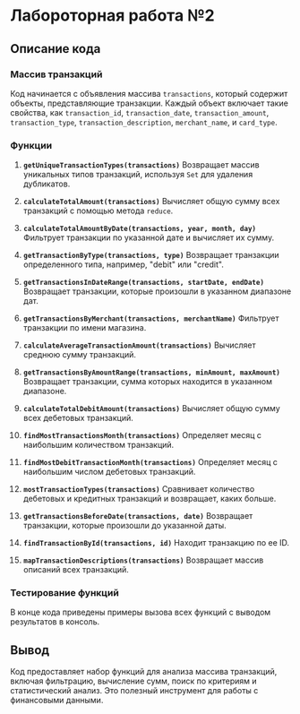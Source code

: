 # Лабороторная работа №2

## Описание кода

### Массив транзакций
Код начинается с объявления массива `transactions`, который содержит объекты, представляющие транзакции. Каждый объект включает такие свойства, как `transaction_id`, `transaction_date`, `transaction_amount`, `transaction_type`, `transaction_description`, `merchant_name`, и `card_type`.

### Функции

1. **`getUniqueTransactionTypes(transactions)`**
    Возвращает массив уникальных типов транзакций, используя `Set` для удаления дубликатов.

2. **`calculateTotalAmount(transactions)`**
    Вычисляет общую сумму всех транзакций с помощью метода `reduce`.

3. **`calculateTotalAmountByDate(transactions, year, month, day)`**
    Фильтрует транзакции по указанной дате и вычисляет их сумму.

4. **`getTransactionByType(transactions, type)`**
    Возвращает транзакции определенного типа, например, "debit" или "credit".

5. **`getTransactionsInDateRange(transactions, startDate, endDate)`**
    Возвращает транзакции, которые произошли в указанном диапазоне дат.

6. **`getTransactionsByMerchant(transactions, merchantName)`**
    Фильтрует транзакции по имени магазина.

7. **`calculateAverageTransactionAmount(transactions)`**
    Вычисляет среднюю сумму транзакций.

8. **`getTransactionsByAmountRange(transactions, minAmount, maxAmount)`**
    Возвращает транзакции, сумма которых находится в указанном диапазоне.

9. **`calculateTotalDebitAmount(transactions)`**
    Вычисляет общую сумму всех дебетовых транзакций.

10. **`findMostTransactionsMonth(transactions)`**
     Определяет месяц с наибольшим количеством транзакций.

11. **`findMostDebitTransactionMonth(transactions)`**
     Определяет месяц с наибольшим числом дебетовых транзакций.

12. **`mostTransactionTypes(transactions)`**
     Сравнивает количество дебетовых и кредитных транзакций и возвращает, каких больше.

13. **`getTransactionsBeforeDate(transactions, date)`**
     Возвращает транзакции, которые произошли до указанной даты.

14. **`findTransactionById(transactions, id)`**
     Находит транзакцию по ее ID.

15. **`mapTransactionDescriptions(transactions)`**
     Возвращает массив описаний всех транзакций.

### Тестирование функций
В конце кода приведены примеры вызова всех функций с выводом результатов в консоль.

## Вывод
Код предоставляет набор функций для анализа массива транзакций, включая фильтрацию, вычисление сумм, поиск по критериям и статистический анализ. Это полезный инструмент для работы с финансовыми данными.